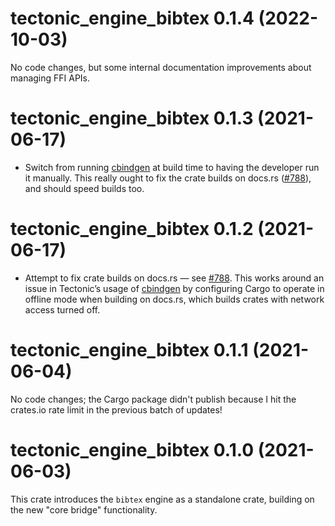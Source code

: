 # tectonic_engine_bibtex 0.1.4 (2022-10-03)

No code changes, but some internal documentation improvements about managing FFI
APIs.


# tectonic_engine_bibtex 0.1.3 (2021-06-17)

- Switch from running [cbindgen] at build time to having the developer run it
  manually. This really ought to fix the crate builds on docs.rs ([#788]), and
  should speed builds too.

[cbindgen]: https://github.com/eqrion/cbindgen
[#788]: https://github.com/tectonic-typesetting/tectonic/issues/788


# tectonic_engine_bibtex 0.1.2 (2021-06-17)

- Attempt to fix crate builds on docs.rs — see [#788]. This works around an
  issue in Tectonic’s usage of [cbindgen] by configuring Cargo to operate in
  offline mode when building on docs.rs, which builds crates with network access
  turned off.

[#788]: https://github.com/tectonic-typesetting/tectonic/issues/788
[cbindgen]: https://github.com/eqrion/cbindgen


# tectonic_engine_bibtex 0.1.1 (2021-06-04)

No code changes; the Cargo package didn't publish because I hit the crates.io
rate limit in the previous batch of updates!


# tectonic_engine_bibtex 0.1.0 (2021-06-03)

This crate introduces the `bibtex` engine as a standalone crate, building on
the new "core bridge" functionality.
